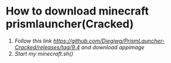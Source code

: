# How to download minecraft prismlauncher(Cracked)

1. *Follow this link https://github.com/Diegiwg/PrismLauncher-Cracked/releases/tag/9.4 and download appimage*
2. *Start my minecraft.sh()*
